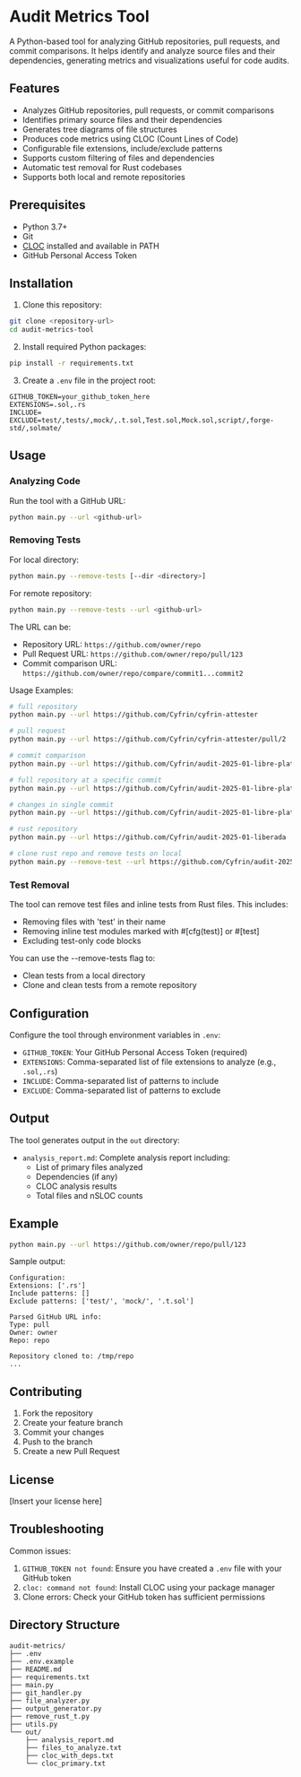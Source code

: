 # Audit Metrics Tool

A Python-based tool for analyzing GitHub repositories, pull requests, and commit comparisons.
It helps identify and analyze source files and their dependencies, generating metrics and visualizations useful for code audits.

## Features

- Analyzes GitHub repositories, pull requests, or commit comparisons
- Identifies primary source files and their dependencies
- Generates tree diagrams of file structures
- Produces code metrics using CLOC (Count Lines of Code)
- Configurable file extensions, include/exclude patterns
- Supports custom filtering of files and dependencies
- Automatic test removal for Rust codebases
- Supports both local and remote repositories

## Prerequisites

- Python 3.7+
- Git
- [CLOC](https://github.com/AlDanial/cloc) installed and available in PATH
- GitHub Personal Access Token

## Installation

1. Clone this repository:
```bash
git clone <repository-url>
cd audit-metrics-tool
```

2. Install required Python packages:
```bash
pip install -r requirements.txt
```

3. Create a `.env` file in the project root:
```env
GITHUB_TOKEN=your_github_token_here
EXTENSIONS=.sol,.rs
INCLUDE=
EXCLUDE=test/,tests/,mock/,.t.sol,Test.sol,Mock.sol,script/,forge-std/,solmate/
```

## Usage

### Analyzing Code

Run the tool with a GitHub URL:

```bash
python main.py --url <github-url>
```

### Removing Tests

For local directory:

```bash
python main.py --remove-tests [--dir <directory>]
```

For remote repository:

```bash
python main.py --remove-tests --url <github-url>
```

The URL can be:
- Repository URL: `https://github.com/owner/repo`
- Pull Request URL: `https://github.com/owner/repo/pull/123`
- Commit comparison URL: `https://github.com/owner/repo/compare/commit1...commit2`

Usage Examples:
```bash
# full repository
python main.py --url https://github.com/Cyfrin/cyfrin-attester

# pull request
python main.py --url https://github.com/Cyfrin/cyfrin-attester/pull/2

# commit comparison
python main.py --url https://github.com/Cyfrin/audit-2025-01-libre-platform-contracts/compare/f4c5cb59c4962162fe45e502f5d3d9bc1b2f36d3...08ebaed7c61dc256b1d86ea52ef23ddecb0d04a0

# full repository at a specific commit
python main.py --url https://github.com/Cyfrin/audit-2025-01-libre-platform-contracts/tree/08ebaed7c61dc256b1d86ea52ef23ddecb0d04a0

# changes in single commit
python main.py --url https://github.com/Cyfrin/audit-2025-01-libre-platform-contracts/commit/08ebaed7c61dc256b1d86ea52ef23ddecb0d04a0

# rust repository
python main.py --url https://github.com/Cyfrin/audit-2025-01-liberada

# clone rust repo and remove tests on local
python main.py --remove-test --url https://github.com/Cyfrin/audit-2025-01-liberada
```

### Test Removal

The tool can remove test files and inline tests from Rust files. This includes:
- Removing files with 'test' in their name
- Removing inline test modules marked with #[cfg(test)] or #[test]
- Excluding test-only code blocks

You can use the --remove-tests flag to:
- Clean tests from a local directory
- Clone and clean tests from a remote repository

## Configuration

Configure the tool through environment variables in `.env`:

- `GITHUB_TOKEN`: Your GitHub Personal Access Token (required)
- `EXTENSIONS`: Comma-separated list of file extensions to analyze (e.g., `.sol,.rs`)
- `INCLUDE`: Comma-separated list of patterns to include
- `EXCLUDE`: Comma-separated list of patterns to exclude

## Output

The tool generates output in the `out` directory:

- `analysis_report.md`: Complete analysis report including:
  - List of primary files analyzed
  - Dependencies (if any)
  - CLOC analysis results
  - Total files and nSLOC counts

## Example

```bash
python main.py --url https://github.com/owner/repo/pull/123
```

Sample output:
```
Configuration:
Extensions: ['.rs']
Include patterns: []
Exclude patterns: ['test/', 'mock/', '.t.sol']

Parsed GitHub URL info:
Type: pull
Owner: owner
Repo: repo

Repository cloned to: /tmp/repo
...
```

## Contributing

1. Fork the repository
2. Create your feature branch
3. Commit your changes
4. Push to the branch
5. Create a new Pull Request

## License

[Insert your license here]

## Troubleshooting

Common issues:

1. `GITHUB_TOKEN not found`: Ensure you have created a `.env` file with your GitHub token
2. `cloc: command not found`: Install CLOC using your package manager
3. Clone errors: Check your GitHub token has sufficient permissions

## Directory Structure

```
audit-metrics/
├── .env
├── .env.example
├── README.md
├── requirements.txt
├── main.py
├── git_handler.py
├── file_analyzer.py
├── output_generator.py
├── remove_rust_t.py
├── utils.py
└── out/
    ├── analysis_report.md
    ├── files_to_analyze.txt
    ├── cloc_with_deps.txt
    └── cloc_primary.txt
```